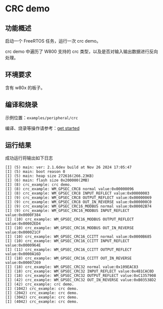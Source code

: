 # CRC demo

## 功能概述

启动一个 FreeRTOS 任务，运行一次 crc demo。

crc demo 中遍历了 W800 支持的 crc 类型，以及是否对输入输出数据进行反向处理。

## 环境要求

含有 w80x 的板子。

## 编译和烧录

示例位置：`examples/peripheral/crc`

编译、烧录等操作请参考：[get started](https://doc.winnermicro.net/w800/en/latest/get_started/index.html)

## 运行结果

成功运行将输出如下日志

```
[I] (5) main: ver: 2.1.6dev build at Nov 26 2024 17:05:47
[I] (5) main: boot reason 0
[I] (5) main: heap size 272616(266.23KB)
[I] (6) main: flash size 0x200000(2MB)
[I] (8) crc_example: crc demo.
[I] (8) crc_example: WM_GPSEC_CRC8 normal value:0x00000096
[I] (8) crc_example: WM_GPSEC_CRC8 INPUT_REFLECT value:0x00000003
[I] (9) crc_example: WM_GPSEC_CRC8 OUTPUT_REFLECT value:0x00000069
[I] (9) crc_example: WM_GPSEC_CRC8 OUT_IN_REVERSE value:0x000000C0
[I] (9) crc_example: WM_GPSEC_CRC16_MODBUS normal value:0x00002B74
[I] (9) crc_example: WM_GPSEC_CRC16_MODBUS INPUT_REFLECT value:0x0000F384
[I] (10) crc_example: WM_GPSEC_CRC16_MODBUS OUTPUT_REFLECT value:0x00002ED4
[I] (10) crc_example: WM_GPSEC_CRC16_MODBUS OUT_IN_REVERSE value:0x000021CF
[I] (10) crc_example: WM_GPSEC_CRC16_CCITT normal value:0x0000B685
[I] (10) crc_example: WM_GPSEC_CRC16_CCITT INPUT_REFLECT value:0x0000964E
[I] (11) crc_example: WM_GPSEC_CRC16_CCITT OUTPUT_REFLECT value:0x0000A16D
[I] (18) crc_example: WM_GPSEC_CRC16_CCITT OUT_IN_REVERSE value:0x00007269
[I] (18) crc_example: WM_GPSEC_CRC32 normal value:0x109EAC83
[I] (18) crc_example: WM_GPSEC_CRC32 INPUT_REFLECT value:0x4B1CAC0D
[I] (18) crc_example: WM_GPSEC_CRC32 OUTPUT_REFLECT value:0xC1357908
[I] (42) crc_example: WM_GPSEC_CRC32 OUT_IN_REVERSE value:0xB03538D2
[I] (42) crc_example: crc demo.
[I] (1042) crc_example: crc demo.
[I] (2042) crc_example: crc demo.
[I] (3042) crc_example: crc demo.
[I] (4042) crc_example: crc demo.
```